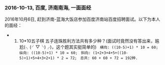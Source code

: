 ### 2016-10-13, 百度, 济南南海, 一面面经
 2016年10月6日, 赶到济南-蓝海大饭店参加百度济南站百度招聘面试。以下为本人的面经：
* 1. 10*10五子棋 五子连珠胜利方法共有多少种？(面试时竟然没有答出来，尴尬(╮(╯▽╰)╭)，这个题其实挺简单的)
`  横向: ((10-5)+1) * 10 = 60; `
`  纵向: ((10-5)+1) * 10 = 60; ` 
`  斜向: (1+2+3+4+5+((10-5)+1)+5+4+3+2+1) * 2 = 72; ` 
`  总共: 60 + 60 + 72 = 192种. `
